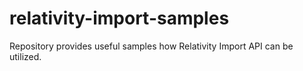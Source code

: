 # relativity-import-samples
Repository provides useful samples how Relativity Import API can be utilized.
